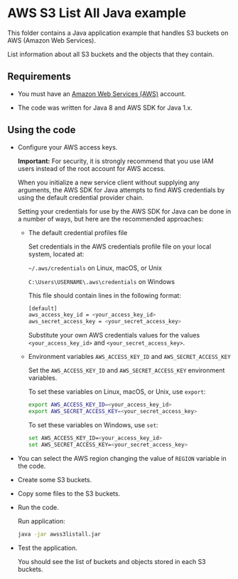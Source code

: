# AWS S3 List All Java example

This folder contains a Java application example that handles S3 buckets on AWS (Amazon Web Services).

List information about all S3 buckets and the objects that they contain.

## Requirements

* You must have an [Amazon Web Services (AWS)](http://aws.amazon.com/) account.

* The code was written for Java 8 and AWS SDK for Java 1.x.

## Using the code

* Configure your AWS access keys.

  **Important:** For security, it is strongly recommend that you use IAM users instead of the root account for AWS access.

  When you initialize a new service client without supplying any arguments, the AWS SDK for Java attempts to find AWS credentials by using the default credential provider chain.

  Setting your credentials for use by the AWS SDK for Java can be done in a number of ways, but here are the recommended approaches:

  * The default credential profiles file
  
    Set credentials in the AWS credentials profile file on your local system, located at:

    `~/.aws/credentials` on Linux, macOS, or Unix

    `C:\Users\USERNAME\.aws\credentials` on Windows

    This file should contain lines in the following format:

    ```bash
    [default]
    aws_access_key_id = <your_access_key_id>
    aws_secret_access_key = <your_secret_access_key>
    ```
    Substitute your own AWS credentials values for the values `<your_access_key_id>` and `<your_secret_access_key>`.

  * Environment variables `AWS_ACCESS_KEY_ID` and `AWS_SECRET_ACCESS_KEY`
  
    Set the `AWS_ACCESS_KEY_ID` and `AWS_SECRET_ACCESS_KEY` environment variables.

    To set these variables on Linux, macOS, or Unix, use `export`:

    ```bash
    export AWS_ACCESS_KEY_ID=<your_access_key_id>
    export AWS_SECRET_ACCESS_KEY=<your_secret_access_key>
    ```

    To set these variables on Windows, use `set`:

    ```bash
    set AWS_ACCESS_KEY_ID=<your_access_key_id>
    set AWS_SECRET_ACCESS_KEY=<your_secret_access_key>
    ```

* You can select the AWS region changing the value of `REGION` variable in the code.

* Create some S3 buckets.

* Copy some files to the S3 buckets.

* Run the code.

  Run application:

  ```bash
  java -jar awss3listall.jar
  ```

* Test the application.

  You should see the list of buckets and objects stored in each S3 buckets.
